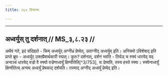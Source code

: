 ```yaml
---
title: २६४ टिप्पन्यः

---
```


[^3/749]: E2,4: sruvaṃ ca srucaś ca saṃmṛḍḍhi

[^3/750]: E2,4 om. iti

[^3/751]: E2: 4,612; E4: 4,967; E6: 1,285

[^3/752]: E2,4: tasmād yuṣmadartho

____________________________________________


## अध्वर्युस् तु दर्शनात् // MS_३,८.२३ //

अथैवं गते, इदं संदिह्यते - किम् अध्वर्युर् अग्नीध्रं प्रेष्येत्, उताग्नीद् अध्वर्युम् इति। अनियमो ऽविशेषाद् इति प्राप्ते ब्रूमः - अध्वर्युर् उक्तप्रैषार्थकारी स्यात्। कुतः? दर्शनात्, दर्शनं भवति - तिर्यञ् च स्फ्यं धारयेद् यद् अन्वञ्चं धारयेद् वज्रो वै स्फ्यो वज्रेणाध्वर्युं क्षिण्वीतेति[^3/753], यः प्रेष्यति, तस्य हस्ते स्फ्यः। स्फ्येनाध्वर्युं क्षिण्वीतेत्य् अन्यम् अध्वर्युं प्रेषकाद् दर्शयति। तस्माद् अग्नीद् अध्वर्युं प्रेष्येद् इति।
